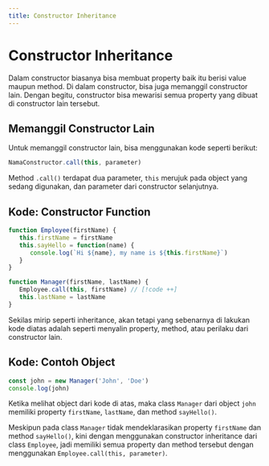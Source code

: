 ```yaml
---
title: Constructor Inheritance
---
```


# Constructor Inheritance

Dalam constructor biasanya bisa membuat property baik itu berisi value maupun method. Di dalam constructor, bisa juga memanggil constructor lain. Dengan begitu, constructor bisa mewarisi semua property yang dibuat di constructor lain tersebut. 

## Memanggil Constructor Lain

Untuk memanggil constructor lain, bisa menggunakan kode seperti berikut:

```js
NamaConstructor.call(this, parameter)
```

Method `.call()` terdapat dua parameter, `this` merujuk pada object yang sedang digunakan, dan parameter dari constructor selanjutnya.

## Kode: Constructor Function

```js 
function Employee(firstName) {
   this.firstName = firstName
   this.sayHello = function(name) {
      console.log(`Hi ${name}, my name is ${this.firstName}`)
   }
}

function Manager(firstName, lastName) {
   Employee.call(this, firstName) // [!code ++]
   this.lastName = lastName
}
```

Sekilas mirip seperti inheritance, akan tetapi yang sebenarnya di lakukan kode diatas adalah seperti menyalin property, method, atau perilaku dari constructor lain.

## Kode: Contoh Object

```js
const john = new Manager('John', 'Doe')
console.log(john)
```

Ketika melihat object dari kode di atas, maka class `Manager` dari object `john` memiliki property `firstName`, `lastName`, dan method `sayHello()`.

Meskipun pada class `Manager` tidak mendeklarasikan property `firstName` dan method `sayHello()`, kini dengan menggunakan constructor inheritance dari class `Employee`, jadi memiliki semua property dan method tersebut dengan menggunakan `Employee.call(this, parameter)`.